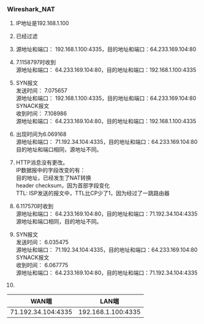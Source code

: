 ### Wireshark_NAT  

1. IP地址是192.168.1.100  

2. 已经过滤  

3. 源地址和端口： 192.168.1.100:4335，目的地址和端口：64.233.169.104:80  

4. 7.1158797时收到  
源地址和端口： 64.233.169.104:80，目的地址和端口：192.168.1.100:4335  

5. SYN报文  
发送时间： 7.075657  
源地址和端口： 192.168.1.100:4335，目的地址和端口：64.233.169.104:80  
SYNACK报文  
收到时间： 7.108986  
源地址和端口： 64.233.169.104:80，目的地址和端口：192.168.1.100:4335  

6. 出现时间为6.069168  
源地址和端口： 71.192.34.104:4335，目的地址和端口：64.233.169.104:80  
目的地址和端口相同，源地址不同。  

7. HTTP消息没有更改。  
IP数据报中的字段改变的有：  
目的地址，已经发生了NAT转换  
header checksum，因为首部字段变化  
TTL: ISP发送的报文中，TTL比CP少了1，因为经过了一跳路由器  

8. 6.117570时收到  
源地址和端口： 64.233.169.104:80，目的地址和端口：71.192.34.104:4335  
源地址和端口相同，目的地址不同。  

9. SYN报文  
发送时间： 6.035475  
源地址和端口： 71.192.34.104:4335，目的地址和端口：64.233.169.104:80  
SYNACK报文  
收到时间： 6.067775  
源地址和端口： 64.233.169.104:80，目的地址和端口：71.192.34.104:4335  

10.  

|        WAN端        |        LAN端        |
|:------------------:|:------------------:|
| 71.192.34.104:4335 | 192.168.1.100:4335 | 



